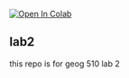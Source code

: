  [![Open In Colab](https://colab.research.google.com/assets/colab-badge.svg)](https://colab.research.google.com/drive/1yr6crXZ2a15kXjBN8Ge8X4v-tlglUsXV)

## lab2
this repo is for geog 510 lab 2 
